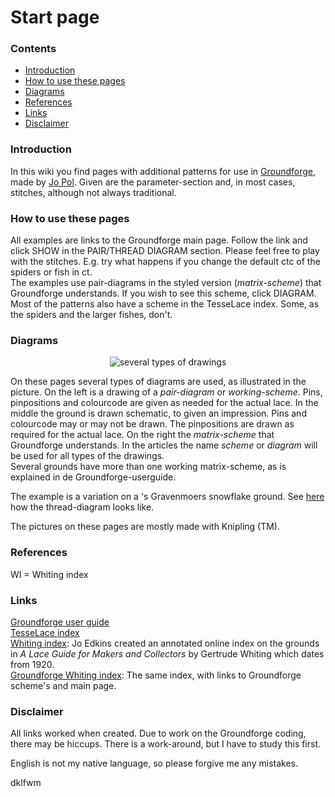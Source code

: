 <body>
<h1>Start page</h1>

<h3>Contents</h3>
<ul>
<li><a href="#main-intr">Introduction</a></li>
<li><a href="#main-hwto">How to use these pages</a></li>
<li><a href="#main-diag">Diagrams</a></li>
<li><a href="#main-refe">References</a></li>
<li><a href="#main-link">Links</a></li>
<li><a href="#main-disc">Disclaimer</a></li>
</ul>
                     
<h3 id="main-intr">Introduction</h3>
<p>In this wiki you find pages with additional patterns for use in <a href="https://d-bl.github.io/GroundForge/">Groundforge</a>, made by <a href="https://github.com/jo-pol">Jo Pol</a>. Given are the parameter-section and, in most cases, stitches, although not always traditional.</p>

<h3 id="main-hwto">How to use these pages</h3>
<p>All examples are links to the Groundforge main page. Follow the link and click <span class="elem">SHOW</span> in the <span class="elem">PAIR/THREAD DIAGRAM</span> section. Please feel free to play with the stitches. E.g. try what happens if you change the default <span class="stch">ctc</span> of the spiders or fish in <span class="stch">ct</span>.<br>
The examples use pair-diagrams in the styled version (<i>matrix-scheme</i>) that Groundforge understands. If you wish to see this scheme, click <span class="elem">DIAGRAM</span>.<br>
Most of the patterns also have a scheme in the TesseLace index. Some, as the spiders and the larger fishes, don't.</p>

<h3 id="main-diag">Diagrams</h3>
<p align="center"><img alt="several types of drawings" src="https://maetempels.github.io/MAE-gf/images/gf%20picts.png"></p>  
<p>On these pages several types of diagrams are used, as illustrated in the picture. On the left is a drawing of a <i>pair-diagram</i> or <i>working-scheme</i>. Pins, pinpositions and colourcode are given as needed for the actual lace. In the middle the ground is drawn schematic, to given an impression. Pins and colourcode may or may not be drawn. The pinpositions are drawn as required for the actual lace. On the right the <i>matrix-scheme</i> that Groundforge understands. In the articles the name <i>scheme</i> or <i>diagram</i> will be used for all types of the drawings.<br> 
Several grounds have more than one working matrix-scheme, as is explained in de Groundforge-userguide.</p>
<p>The example is a variation on a 's Gravenmoers snowflake ground. See <a href="https://d-bl.github.io/GroundForge/index.html?m=--B-C---%0A-E-5-O-K%0A5-----5-%0A-------5%3Bbricks%3B24%3B24%3B0%3B0&s1=c%20F4%3Dctct%20B2%3Dtct%20B4%3Dtctc%20A1%3Dcl%20C1%3Dcr">here</a> how the thread-diagram looks like.</p>
<p>The pictures on these pages are mostly made with Knipling (TM).</p>

<h3 id="main-refe">References</h3>
<p>
WI = Whiting index
</p>

<h3 id="main-link">Links</h3>
<p>
<a href="https://d-bl.github.io/GroundForge/help/">Groundforge user guide</a><br>
<a href="https://github.com/d-bl/GroundForge/wiki/TesseLace-Index">TesseLace index</a><br>
<a href="http://gwydir.demon.co.uk/jo/lace/whiting/index.htm#picindex">Whiting index</a>: Jo Edkins created an annotated online index on the grounds in <i>A Lace Guide for Makers and Collectors</i> by Gertrude Whiting which dates from 1920.<br>
<a href="https://github.com/d-bl/GroundForge/wiki/Whiting-Index">Groundforge Whiting index</a>: The same index, with links to Groundforge scheme's and main page.
</p>

<h3 id="main-disc">Disclaimer</h3>
<p>All links worked when created. Due to work on the Groundforge coding, there may be hiccups. There is a work-around, but I have to study this first.</p>
<p>English is not my native language, so please forgive me any mistakes.</p>

</body>
dklfwm
